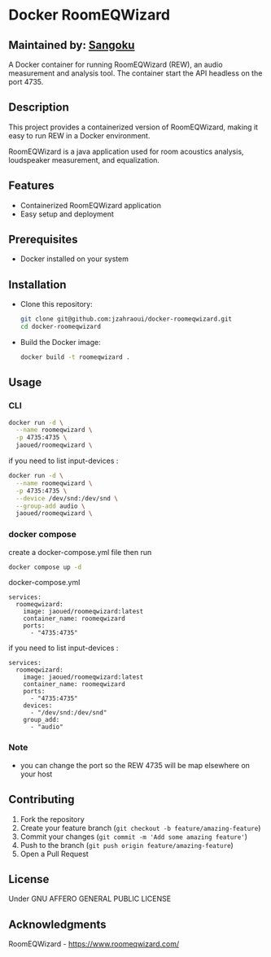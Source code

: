 # Docker RoomEQWizard

## Maintained by: [Sangoku](https://github.com/jzahraoui/docker-roomeqwizard)

A Docker container for running RoomEQWizard (REW), an audio measurement and analysis tool.
The container start the API headless on the port 4735.

## Description

This project provides a containerized version of RoomEQWizard, making it easy to run REW in a Docker environment.

RoomEQWizard is a java application used for room acoustics analysis, loudspeaker measurement, and equalization.

## Features

- Containerized RoomEQWizard application
- Easy setup and deployment

## Prerequisites

- Docker installed on your system

## Installation

- Clone this repository:

  ```bash
  git clone git@github.com:jzahraoui/docker-roomeqwizard.git
  cd docker-roomeqwizard
  ```

- Build the Docker image:

  ```bash
  docker build -t roomeqwizard .
  ```

## Usage
### CLI

```bash
docker run -d \
  --name roomeqwizard \
  -p 4735:4735 \
  jaoued/roomeqwizard \
```
if you need to list input-devices :

```bash
docker run -d \
  --name roomeqwizard \
  -p 4735:4735 \
  --device /dev/snd:/dev/snd \
  --group-add audio \
  jaoued/roomeqwizard \
```

### docker compose
create a docker-compose.yml file then  run 
```bash
docker compose up -d
```
docker-compose.yml
```
services:
  roomeqwizard:
    image: jaoued/roomeqwizard:latest
    container_name: roomeqwizard
    ports:
      - "4735:4735"
```

if you need to list input-devices :
```
services:
  roomeqwizard:
    image: jaoued/roomeqwizard:latest
    container_name: roomeqwizard
    ports:
      - "4735:4735"
    devices:
      - "/dev/snd:/dev/snd"
    group_add:
      - "audio"
```

### Note
* you can change the port so the REW 4735 will be map elsewhere on your host

## Contributing

1. Fork the repository
2. Create your feature branch (`git checkout -b feature/amazing-feature`)
3. Commit your changes (`git commit -m 'Add some amazing feature'`)
4. Push to the branch (`git push origin feature/amazing-feature`)
5. Open a Pull Request

## License

Under GNU AFFERO GENERAL PUBLIC LICENSE

## Acknowledgments

RoomEQWizard - <https://www.roomeqwizard.com/>
